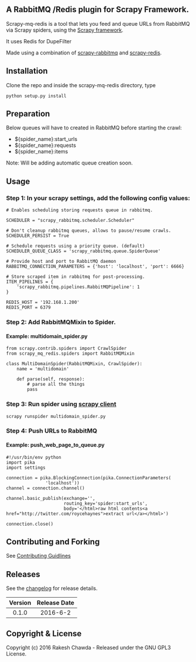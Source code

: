 ## A RabbitMQ /Redis plugin for Scrapy Framework.

Scrapy-mq-redis is a tool that lets you feed and queue URLs from RabbitMQ via Scrapy spiders, using the [Scrapy framework](http://doc.scrapy.org/en/latest/index.html).

It uses Redis for DupeFilter

Made using a combination of [scrapy-rabbitmq](https://github.com/roycehaynes/scrapy-rabbitmq/) and [scrapy-redis](https://github.com/darkrho/scrapy-redis).

## Installation

Clone the repo and inside the scrapy-mq-redis directory, type

```
python setup.py install
```

## Preparation

Below queues will have to created in RabbitMQ before starting the crawl:

* ${spider_name}:start_urls
* ${spider_name}:requests
* ${spider_name}:items

Note: Will be adding automatic queue creation soon.

## Usage

### Step 1: In your scrapy settings, add the following config values:

```
# Enables scheduling storing requests queue in rabbitmq.

SCHEDULER = "scrapy_rabbitmq.scheduler.Scheduler"

# Don't cleanup rabbitmq queues, allows to pause/resume crawls.
SCHEDULER_PERSIST = True

# Schedule requests using a priority queue. (default)
SCHEDULER_QUEUE_CLASS = 'scrapy_rabbitmq.queue.SpiderQueue'

# Provide host and port to RabbitMQ daemon
RABBITMQ_CONNECTION_PARAMETERS = {'host': 'localhost', 'port': 6666}

# Store scraped item in rabbitmq for post-processing.
ITEM_PIPELINES = {
    'scrapy_rabbitmq.pipelines.RabbitMQPipeline': 1
}

REDIS_HOST = '192.168.1.200'
REDIS_PORT = 6379

```

### Step 2: Add RabbitMQMixin to Spider.

#### Example: multidomain_spider.py

```
from scrapy.contrib.spiders import CrawlSpider
from scrapy_mq_redis.spiders import RabbitMQMixin

class MultiDomainSpider(RabbitMQMixin, CrawlSpider):
    name = 'multidomain'

    def parse(self, response):
        # parse all the things
        pass

```

### Step 3: Run spider using [scrapy client](http://doc.scrapy.org/en/1.0/topics/shell.html)

```
scrapy runspider multidomain_spider.py
```

### Step 4: Push URLs to RabbitMQ

#### Example: push_web_page_to_queue.py

```
#!/usr/bin/env python
import pika
import settings

connection = pika.BlockingConnection(pika.ConnectionParameters(
               'localhost'))
channel = connection.channel()

channel.basic_publish(exchange='',
                      routing_key='spider:start_urls',
                      body='</html>raw html contents<a href="http://twitter.com/roycehaynes">extract url</a></html>')

connection.close()

```

## Contributing and Forking

See [Contributing Guidlines](CONTRIBUTING.MD)

## Releases

See the [changelog](CHANGELOG.md) for release details.

| Version | Release Date |
| :-----: | :----------: |
| 0.1.0 | 2016-6-2 |



## Copyright & License

Copyright (c) 2016 Rakesh Chawda - Released under the GNU GPL3 License.
